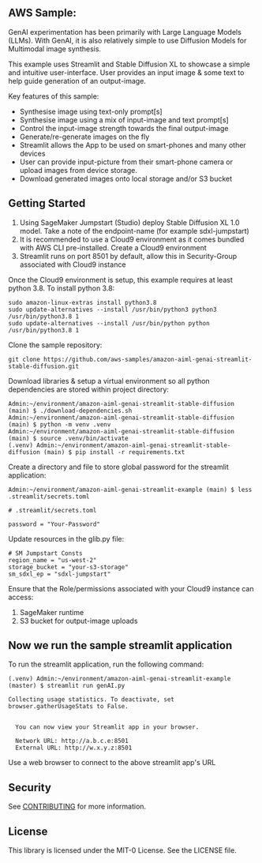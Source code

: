 ## AWS Sample: 

GenAI experimentation has been primarily with Large Language Models (LLMs). With GenAI, it is also relatively simple to use Diffusion Models for Multimodal image synthesis.

This example uses Streamlit and Stable Diffusion XL to showcase a simple and intuitive user-interface. User provides an input image & some text to help guide generation of an output-image.  

Key features of this sample:
* Synthesise image using text-only prompt[s]
* Synthesise image using a mix of input-image and text prompt[s]
* Control the input-image strength towards the final output-image
* Generate/re-generate images on the fly
* Streamlit allows the App to be used on smart-phones and many other devices
* User can provide input-picture from their smart-phone camera or upload images from device storage.
* Download generated images onto local storage and/or S3 bucket

## Getting Started
1. Using SageMaker Jumpstart (Studio) deploy Stable Diffusion XL 1.0 model. Take a note of the endpoint-name (for example sdxl-jumpstart)
2. It is recommended to use a Cloud9 environment as it comes bundled with AWS CLI pre-installed. Create a Cloud9 environment
3. Streamlit runs on port 8501 by default, allow this in Security-Group associated with Cloud9 instance

Once the Cloud9 environment is setup, this example requires at least python 3.8. To install python 3.8:
```
sudo amazon-linux-extras install python3.8
sudo update-alternatives --install /usr/bin/python3 python3 /usr/bin/python3.8 1
sudo update-alternatives --install /usr/bin/python python /usr/bin/python3.8 1
```

Clone the sample repository:
```
git clone https://github.com/aws-samples/amazon-aiml-genai-streamlit-stable-diffusion.git
```

Download libraries & setup a virtual environment so all python dependencies are stored within project directory:
```
Admin:~/environment/amazon-aiml-genai-streamlit-stable-diffusion (main) $ ./download-dependencies.sh
Admin:~/environment/amazon-aiml-genai-streamlit-stable-diffusion (main) $ python -m venv .venv
Admin:~/environment/amazon-aiml-genai-streamlit-stable-diffusion (main) $ source .venv/bin/activate
(.venv) Admin:~/environment/amazon-aiml-genai-streamlit-stable-diffusion (main) $ pip install -r requirements.txt
```

Create a directory and file to store global password for the streamlit application:
```
Admin:~/environment/amazon-aiml-genai-streamlit-example (main) $ less .streamlit/secrets.toml

# .streamlit/secrets.toml

password = "Your-Password"
```

Update resources in the glib.py file:
```
# SM Jumpstart Consts
region_name = "us-west-2"
storage_bucket = "your-s3-storage"
sm_sdxl_ep = "sdxl-jumpstart"
```

Ensure that the Role/permissions associated with your Cloud9 instance can access:
1. SageMaker runtime
2. S3 bucket for output-image uploads 

## Now we run the sample streamlit application
To run the streamlit application, run the following command:
```
(.venv) Admin:~/environment/amazon-aiml-genai-streamlit-example (master) $ streamlit run genAI.py 

Collecting usage statistics. To deactivate, set browser.gatherUsageStats to False.


  You can now view your Streamlit app in your browser.

  Network URL: http://a.b.c.e:8501
  External URL: http://w.x.y.z:8501
```

Use a web browser to connect to the above streamlit app's URL

## Security

See [CONTRIBUTING](CONTRIBUTING.md#security-issue-notifications) for more information.

## License

This library is licensed under the MIT-0 License. See the LICENSE file.

